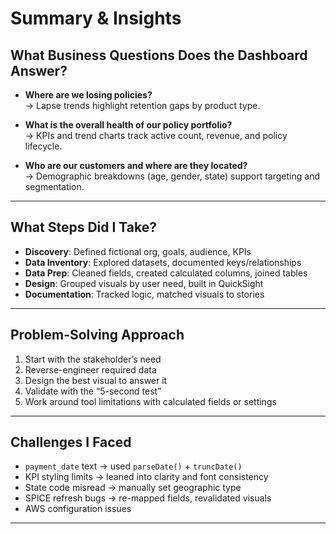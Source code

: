 # Summary & Insights

## What Business Questions Does the Dashboard Answer?
- **Where are we losing policies?**  
  → Lapse trends highlight retention gaps by product type.

- **What is the overall health of our policy portfolio?**  
  → KPIs and trend charts track active count, revenue, and policy lifecycle.

- **Who are our customers and where are they located?**  
  → Demographic breakdowns (age, gender, state) support targeting and segmentation.

---

## What Steps Did I Take?
- **Discovery**: Defined fictional org, goals, audience, KPIs
- **Data Inventory**: Explored datasets, documented keys/relationships
- **Data Prep**: Cleaned fields, created calculated columns, joined tables
- **Design**: Grouped visuals by user need, built in QuickSight
- **Documentation**: Tracked logic, matched visuals to stories

---

## Problem-Solving Approach
1. Start with the stakeholder’s need
2. Reverse-engineer required data
3. Design the best visual to answer it
4. Validate with the “5-second test”
5. Work around tool limitations with calculated fields or settings

---

## Challenges I Faced
- `payment_date` text → used `parseDate()` + `truncDate()`
- KPI styling limits → leaned into clarity and font consistency
- State code misread → manually set geographic type
- SPICE refresh bugs → re-mapped fields, revalidated visuals
- AWS configuration issues

---
